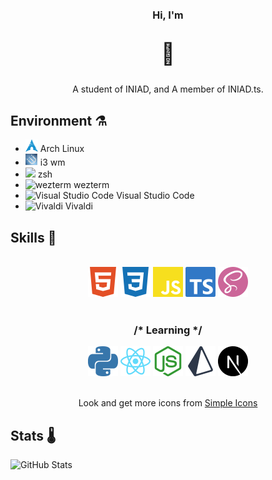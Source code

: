<div align="center">
    <h1>
        <br>
        <font size='3'>Hi, I'm</font>
        <p class='🧶'>
            <big>🧶</big>
        </p>
    </h1>
    <p>A student of INIAD, and A member of INIAD.ts.</p>
</div>

## Environment ⚗️

- <img width='20px' alt='ArchLinux' src='./assets/archlinux.svg' />  Arch Linux
- <img width='20px' alt='i3 window manager' src='./assets/i3.svg' /> i3 wm
- <img width='20px' aly='zsh' src='https://www.zsh.org/color_vertical_icon.png' /> zsh
- <img width='20px' alt='wezterm' src='https://wezfurlong.org/wezterm/favicon.svg' /> wezterm
- <img width='20px' alt='Visual Studio Code' src='https://code.visualstudio.com/assets/images/code-stable.png' /> Visual Studio Code
- <img width='20px' alt='Vivaldi' src='https://vivaldi.com/wp-content/themes/vivaldicom-theme/img/press/icons/viv_icon.png' /> Vivaldi


## Skills 🍹

<div align="center">
    <br>
    <img width="48px" alt="HTML5" src="./assets/html5.svg"/>
    <img width="48px" alt="CSS3" src="./assets/css3.svg"/>
    <img width="48px" alt="JavaScript" src="./assets/javascript.svg"/>
    <img width="48px" alt="JavaScript" src="./assets/typescript.svg"/>
    <img width="48px" alt="Sass" src="./assets/sass.svg"/>
    <br>
    <br>
    <h3>/* Learning */</h3>
    <img width="48px" alt="Node.js" src="./assets/python.svg"/>
    <img width="48px" alt="Vite" src="./assets/react.svg"/>
    <img width="48px" alt="Vue.js" src="./assets/nodejs.svg"/>
    <img width="48px" alt="Nuxt.js" src="./assets/prisma.svg"/>
    <img width="48px" alt="React" src="./assets/nextjs.svg"/>
    <br>
    <br>
    <p>Look and get more icons from <a href="https://simpleicons.org">Simple Icons</a></p>
</div>

## Stats 🌡️

![GitHub Stats](https://github-readme-stats.vercel.app/api?username=mst-mkt&count_private=true&show_icons=true&theme=graywhite)
